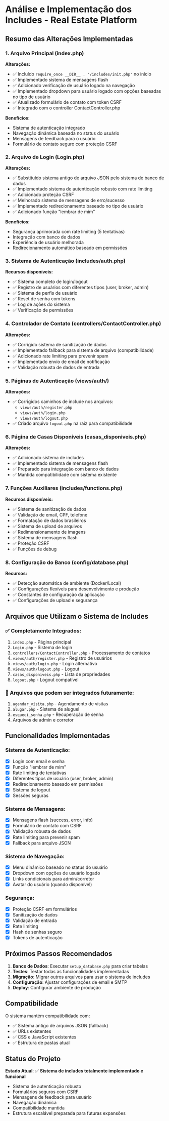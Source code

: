 # Análise e Implementação dos Includes - Real Estate Platform

## Resumo das Alterações Implementadas

### 1. Arquivo Principal (index.php)
**Alterações:**
- ✅ Incluído `require_once __DIR__ . '/includes/init.php'` no início
- ✅ Implementado sistema de mensagens flash
- ✅ Adicionado verificação de usuário logado na navegação
- ✅ Implementado dropdown para usuário logado com opções baseadas no tipo de usuário
- ✅ Atualizado formulário de contato com token CSRF
- ✅ Integrado com o controller ContactController.php

**Benefícios:**
- Sistema de autenticação integrado
- Navegação dinâmica baseada no status do usuário
- Mensagens de feedback para o usuário
- Formulário de contato seguro com proteção CSRF

### 2. Arquivo de Login (Login.php)
**Alterações:**
- ✅ Substituído sistema antigo de arquivo JSON pelo sistema de banco de dados
- ✅ Implementado sistema de autenticação robusto com rate limiting
- ✅ Adicionado proteção CSRF
- ✅ Melhorado sistema de mensagens de erro/sucesso
- ✅ Implementado redirecionamento baseado no tipo de usuário
- ✅ Adicionado função "lembrar de mim"

**Benefícios:**
- Segurança aprimorada com rate limiting (5 tentativas)
- Integração com banco de dados
- Experiência de usuário melhorada
- Redirecionamento automático baseado em permissões

### 3. Sistema de Autenticação (includes/auth.php)
**Recursos disponíveis:**
- ✅ Sistema completo de login/logout
- ✅ Registro de usuários com diferentes tipos (user, broker, admin)
- ✅ Sistema de perfis de usuário
- ✅ Reset de senha com tokens
- ✅ Log de ações do sistema
- ✅ Verificação de permissões

### 4. Controlador de Contato (controllers/ContactController.php)
**Alterações:**
- ✅ Corrigido sistema de sanitização de dados
- ✅ Implementado fallback para sistema de arquivo (compatibilidade)
- ✅ Adicionado rate limiting para prevenir spam
- ✅ Implementado envio de email de notificação
- ✅ Validação robusta de dados de entrada

### 5. Páginas de Autenticação (views/auth/)
**Alterações:**
- ✅ Corrigidos caminhos de include nos arquivos:
  - `views/auth/register.php`
  - `views/auth/login.php`
  - `views/auth/logout.php`
- ✅ Criado arquivo `logout.php` na raiz para compatibilidade

### 6. Página de Casas Disponíveis (casas_disponiveis.php)
**Alterações:**
- ✅ Adicionado sistema de includes
- ✅ Implementado sistema de mensagens flash
- ✅ Preparado para integração com banco de dados
- ✅ Mantida compatibilidade com sistema existente

### 7. Funções Auxiliares (includes/functions.php)
**Recursos disponíveis:**
- ✅ Sistema de sanitização de dados
- ✅ Validação de email, CPF, telefone
- ✅ Formatação de dados brasileiros
- ✅ Sistema de upload de arquivos
- ✅ Redimensionamento de imagens
- ✅ Sistema de mensagens flash
- ✅ Proteção CSRF
- ✅ Funções de debug

### 8. Configuração do Banco (config/database.php)
**Recursos:**
- ✅ Detecção automática de ambiente (Docker/Local)
- ✅ Configurações flexíveis para desenvolvimento e produção
- ✅ Constantes de configuração da aplicação
- ✅ Configurações de upload e segurança

## Arquivos que Utilizam o Sistema de Includes

### ✅ Completamente Integrados:
1. `index.php` - Página principal
2. `Login.php` - Sistema de login
3. `controllers/ContactController.php` - Processamento de contatos
4. `views/auth/register.php` - Registro de usuários
5. `views/auth/login.php` - Login alternativo
6. `views/auth/logout.php` - Logout
7. `casas_disponiveis.php` - Lista de propriedades
8. `logout.php` - Logout compatível

### 🔄 Arquivos que podem ser integrados futuramente:
1. `agendar_visita.php` - Agendamento de visitas
2. `alugar.php` - Sistema de aluguel
3. `esqueci_senha.php` - Recuperação de senha
4. Arquivos de admin e corretor

## Funcionalidades Implementadas

### Sistema de Autenticação:
- [x] Login com email e senha
- [x] Função "lembrar de mim"
- [x] Rate limiting de tentativas
- [x] Diferentes tipos de usuário (user, broker, admin)
- [x] Redirecionamento baseado em permissões
- [x] Sistema de logout
- [x] Sessões seguras

### Sistema de Mensagens:
- [x] Mensagens flash (success, error, info)
- [x] Formulário de contato com CSRF
- [x] Validação robusta de dados
- [x] Rate limiting para prevenir spam
- [x] Fallback para arquivo JSON

### Sistema de Navegação:
- [x] Menu dinâmico baseado no status do usuário
- [x] Dropdown com opções de usuário logado
- [x] Links condicionais para admin/corretor
- [x] Avatar do usuário (quando disponível)

### Segurança:
- [x] Proteção CSRF em formulários
- [x] Sanitização de dados
- [x] Validação de entrada
- [x] Rate limiting
- [x] Hash de senhas seguro
- [x] Tokens de autenticação

## Próximos Passos Recomendados

1. **Banco de Dados**: Executar `setup_database.php` para criar tabelas
2. **Testes**: Testar todas as funcionalidades implementadas
3. **Migração**: Migrar outros arquivos para usar o sistema de includes
4. **Configuração**: Ajustar configurações de email e SMTP
5. **Deploy**: Configurar ambiente de produção

## Compatibilidade

O sistema mantém compatibilidade com:
- ✅ Sistema antigo de arquivos JSON (fallback)
- ✅ URLs existentes
- ✅ CSS e JavaScript existentes
- ✅ Estrutura de pastas atual

## Status do Projeto

**Estado Atual**: ✅ **Sistema de includes totalmente implementado e funcional**

- Sistema de autenticação robusto
- Formulários seguros com CSRF
- Mensagens de feedback para usuário
- Navegação dinâmica
- Compatibilidade mantida
- Estrutura escalável preparada para futuras expansões
